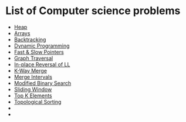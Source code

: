 # List of Computer science problems
 - [Heap](https://leetcode.com/list/xlemvyvd/)
 - [Arrays](https://leetcode.com/list/xleo1moc/)
 - [Backtracking](https://leetcode.com/list/xlere2g3/)
 - [Dynamic Programming](https://leetcode.com/list/xlern30i/)
 - [Fast & Slow Pointers](https://leetcode.com/list/xlerlepr/)
 - [Graph Traversal](https://leetcode.com/list/xler60c5/)
 - [In-place Reversal of LL](https://leetcode.com/list/xler4hke/)
 - [K-Way Merge](https://leetcode.com/list/xlepm8xi/)
 - [Merge Intervals](https://leetcode.com/list/xlepvmyj/)
 - [Modified Binary Search](https://leetcode.com/list/xleplgq3/)
 - [Sliding Window](https://leetcode.com/list/xlep8di5/)
 - [Top K Elements](https://leetcode.com/list/xlepz4mv/)
 - [Topological Sorting](https://leetcode.com/list/xlepbnhh/)
 - []()
 - []()
 
